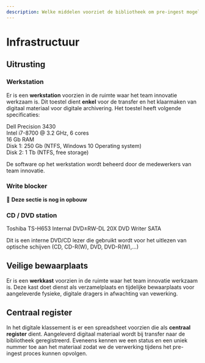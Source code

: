 ```yaml
---
description: Welke middelen voorziet de bibliotheek om pre-ingest mogelijk te maken?
---
```


# Infrastructuur

## Uitrusting

### Werkstation

Er is een **werkstation** voorzien in de ruimte waar het team innovatie werkzaam is. Dit toestel dient **enkel** voor de transfer en het klaarmaken van digitaal materiaal voor digitale archivering. Het toestel heeft volgende specificaties:

Dell Precision 3430\
Intel i7-8700 @ 3.2 GHz, 6 cores\
16 Gb RAM\
Disk 1: 250 Gb (NTFS, Windows 10 Operating system)\
Disk 2: 1 Tb (NTFS, free storage)

De software op het werkstation wordt beheerd door de medewerkers van team innovatie.

### Write blocker

:construction: **Deze sectie is nog in opbouw**

### CD / DVD station

Toshiba TS-H653 Internal DVD±RW-DL 20X DVD Writer SATA

Dit is een interne DVD/CD lezer die gebruikt wordt voor het uitlezen van optische schijven (CD, CD-R(W), DVD, DVD-R(W),...)

## Veilige bewaarplaats

Er is een **werkkast** voorzien in de ruimte waar het team innovatie werkzaam is. Deze kast doet dienst als verzamelplaats en tijdelijke bewaarplaats voor aangeleverde fysieke, digitale dragers in afwachting van vewerking.

## Centraal register

In het digitale klassement is er een spreadsheet voorzien die als **centraal register** dient. Aangeleverd digitaal materiaal wordt bij transfer naar de bibliotheek geregistreerd. Eveneens kennen we een status en een uniek nummer toe aan het materiaal zodat we de verwerking tijdens het pre-ingest proces kunnen opvolgen.
